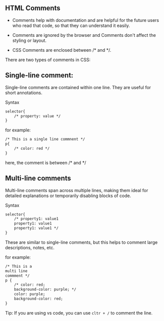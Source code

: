 ## HTML Comments

* Comments help with documentation and are helpful for the future users who read that code, so that they can understand it easily.

* Comments are ignored by the browser and Comments don't affect the styling or layout.

* CSS Comments are enclosed between /* and */.

There are two types of comments in CSS:

## Single-line comment:

Single-line comments are contained within one line. They are useful for short annotations.

Syntax
```html
selector{
    /* property: value */
}
```
for example:
```html
/* This is a single line commnent */
p{
    /* color: red */
}
```
here, the comment is between /* and */

## Multi-line comments
Multi-line comments span across multiple lines, making them ideal for detailed explanations or temporarily disabling blocks of code.

Syntax
```html
selector{
    /* property1: value1
    property1: value1
    property1: value1 */
}
```
These are similar to single-line comments, but this helps to comment large descriptions, notes, etc.

for example:
```html
/* This is a
multi line
commment */
p {
    /* color: red;
    background-color: purple; */
    color: purple;
    background-color: red;
}
```
Tip: If you are using vs code, you can use `cltr + /` to comment the line.

